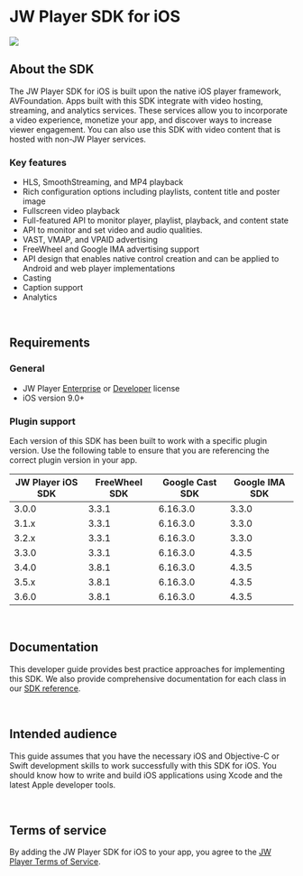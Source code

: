 # JW Player SDK for iOS

<img src="https://img.shields.io/badge/SDK-iOS%20v3-0AAC29.svg?logo=apple">

## About the SDK

The JW Player SDK for iOS is built upon the native iOS player framework, AVFoundation.  Apps built with this SDK integrate with video hosting, streaming, and analytics services. These services allow you to incorporate a video experience, monetize your app, and discover ways to increase viewer engagement. You can also use this SDK with video content that is hosted with non-JW Player services.

### Key features

* HLS, SmoothStreaming, and MP4 playback
* Rich configuration options including playlists, content title and poster image
* Fullscreen video playback
* Full-featured API to monitor player, playlist, playback, and content state
* API to monitor and set video and audio qualities.
* VAST, VMAP, and VPAID advertising
* FreeWheel and Google IMA advertising support
* API design that enables native control creation and can be applied to Android and web player implementations
* Casting
* Caption support
* Analytics

<br/>

## Requirements

### General
* JW Player [Enterprise](https://www.jwplayer.com/pricing/?utm_source=developer&utm_medium=CTA&utm_campaign=Developer%20Nav%20Upgrade/) or [Developer](https://developer.jwplayer.com/sign-up/) license
* iOS version 9.0+

<a name="plugin-support"></a>

### Plugin support

Each version of this SDK has been built to work with a specific plugin version. Use the following table to ensure that you are referencing the correct plugin version in your app.

| JW Player iOS SDK | FreeWheel SDK | Google Cast SDK | Google IMA SDK |
| --- | --- | --- | --- |
| 3.0.0 | 3.3.1 | 6.16.3.0 | 3.3.0 |
| 3.1.x | 3.3.1 | 6.16.3.0 | 3.3.0 |
| 3.2.x | 3.3.1 | 6.16.3.0 | 3.3.0 |
| 3.3.0 | 3.3.1 | 6.16.3.0 | 4.3.5 |
| 3.4.0 | 3.8.1 | 6.16.3.0 | 4.3.5 |
| 3.5.x | 3.8.1 | 6.16.3.0 | 4.3.5 |
| 3.6.0 | 3.8.1 | 6.16.3.0 | 4.3.5 |

<br/>

## Documentation

This developer guide provides best practice approaches for implementing this SDK. We also provide comprehensive documentation for each class in our [SDK reference](https://developer.jwplayer.com/sdk/ios/reference/). 

<br/>

## Intended audience

This guide assumes that you have the necessary iOS and Objective-C or Swift development skills to work successfully with this SDK for iOS. You should know how to write and build iOS applications using Xcode and the latest Apple developer tools.

<br/>

## Terms of service
By adding the JW Player SDK for iOS to your app, you agree to the [JW Player Terms of Service](https://www.jwplayer.com/tos/).

